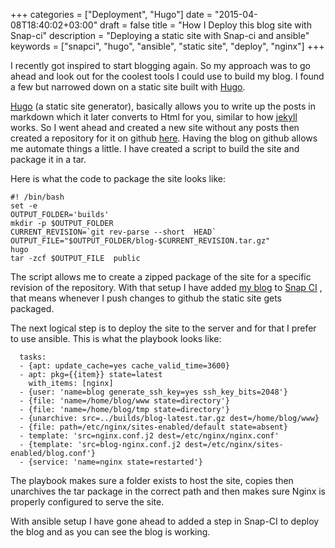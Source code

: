 +++
categories = ["Deployment", "Hugo"]
date = "2015-04-08T18:40:02+03:00"
draft = false
title = "How I Deploy this blog site with Snap-ci"
description = "Deploying a static site with Snap-ci and ansible"
keywords = ["snapci", "hugo", "ansible", "static site", "deploy", "nginx"]
+++

I recently got inspired to start blogging again. So my approach was to go ahead and look out for the coolest tools I could use to build my blog. I found a few but narrowed down on a static site built with [Hugo](http://gohugo.io/).


[Hugo](http://gohugo.io/) (a static site generator), basically allows you to write up the posts in markdown which it later converts to Html for you, similar to how [jekyll](http://jekyllrb.com/) works. So I went ahead and created a new site without any posts then created a repository for it on github [here](https://github.com/muranga/blog). Having the blog on github allows me automate things a little. I have created a script to build the site and package it in a tar. 

Here is what the code to package the site looks like:

	#! /bin/bash
	set -e
	OUTPUT_FOLDER='builds'
	mkdir -p $OUTPUT_FOLDER
	CURRENT_REVISION=`git rev-parse --short  HEAD`
	OUTPUT_FILE="$OUTPUT_FOLDER/blog-$CURRENT_REVISION.tar.gz"
	hugo
	tar -zcf $OUTPUT_FILE  public

The script allows me to create a zipped package of the site for a specific revision of the repository. With that setup I have added [my blog](https://github.com/muranga/blog) to [Snap CI](https://snap-ci.com/muranga/blog/branch/master) , that means whenever I push changes to github the static site gets packaged.

The next logical step is to deploy the site to the server and for that I prefer to use ansible.
This is what the playbook looks like:

	  tasks:
	  - {apt: update_cache=yes cache_valid_time=3600}
	  - apt: pkg={{item}} state=latest
	    with_items: [nginx]
	  - {user: 'name=blog generate_ssh_key=yes ssh_key_bits=2048'}
	  - {file: 'name=/home/blog/www state=directory'}
	  - {file: 'name=/home/blog/tmp state=directory'}
	  - {unarchive: src=../builds/blog-latest.tar.gz dest=/home/blog/www}
	  - {file: path=/etc/nginx/sites-enabled/default state=absent}
	  - template: 'src=nginx.conf.j2 dest=/etc/nginx/nginx.conf'
	  - {template: 'src=blog-nginx.conf.j2 dest=/etc/nginx/sites-enabled/blog.conf'}
	  - {service: 'name=nginx state=restarted'}

The playbook makes sure a folder exists to host the site, copies then unarchives the tar package in the correct path and then makes sure Nginx is properly configured to serve the site.

With ansible setup I have gone ahead to added a step in Snap-CI to deploy the blog and as you can see the blog is working. 



